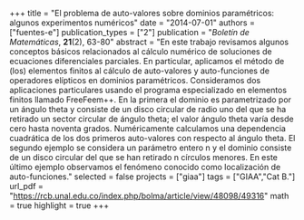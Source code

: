+++
title = "El problema de auto-valores sobre dominios paramétricos: algunos experimentos numéricos"
date = "2014-07-01"
authors = ["fuentes-e"]
publication_types = ["2"]
publication = "*Boletín de Matemáticas*, **21**(2), 63-80"
abstract = "En este trabajo revisamos algunos conceptos básicos relacionados al cálculo numérico de soluciones de ecuaciones diferenciales parciales. En particular, aplicamos el método de (los) elementos finitos al cálculo de auto-valores y auto-funciones de operadores elípticos en dominios paramétricos. Consideramos dos aplicaciones particulares usando el programa especializado en elementos finitos llamado FreeFeem++. En la primera el dominio es parametrizado por un ángulo theta y consiste de un disco circular de radio uno del que se ha retirado un sector circular de ángulo theta; el valor ángulo theta varía desde cero hasta noventa grados. Numéricamente calculamos una dependencia cuadrática de los dos primeros auto-valores con respecto al ángulo theta. El segundo ejemplo se considera un parámetro entero n y el dominio consiste de un disco circular del que se han retirado n círculos menores. En este último ejemplo observamos el fenómeno conocido como localización de auto-funciones."
selected = false
projects = ["giaa"]
tags = ["GIAA","Cat B."]
url_pdf = "https://rcb.unal.edu.co/index.php/bolma/article/view/48098/49316"
math = true
highlight = true
+++

